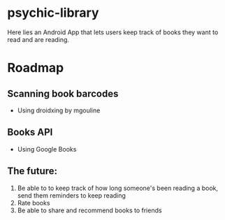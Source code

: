 # psychic-library
Here lies an Android App that lets users keep track of books they want to read and are reading.


# Roadmap

## Scanning book barcodes
* Using droidxing by mgouline

## Books API
* Using Google Books

## The future:
1. Be able to to keep track of how long someone's been reading a book, send them reminders to keep reading
2. Rate books
3. Be able to share and recommend books to friends
